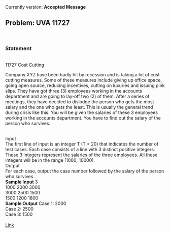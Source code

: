 <div class="align-justify">
Currently version: <b>Accepted Message</b><br>
<h2>Problem: UVA 11727</h2>
<br>
<h3>Statement</h3><br>
11727 Cost Cutting<br>
<p>
Company XYZ have been badly hit by recession and is taking
a lot of cost cutting measures. Some of these measures include
giving up office space, going open source, reducing incentives,
cutting on luxuries and issuing pink slips.
They have got three (3) employees working in the accounts
department and are going to lay-off two (2) of them. After a
series of meetings, they have decided to dislodge the person who
gets the most salary and the one who gets the least. This is
usually the general trend during crisis like this.
You will be given the salaries of these 3 employees working in
the accounts department. You have to find out the salary of the
person who survives.
</p>
<br>
Input
<br>
The first line of input is an integer T (T < 20) that indicates the number of test cases. Each case
consists of a line with 3 distinct positive integers. These 3 integers represent the salaries of the three
employees. All these integers will be in the range [1000; 10000].
<br>
Output
<br>
For each case, output the case number followed by the salary of the person who survives.
<br>
<b>Sample Input</b>
3<br>
1000 2000 3000<br>
3000 2500 1500<br>
1500 1200 1800<br>
<b>Sample Output</b>
Case 1: 2000<br>
Case 2: 2500<br>
Case 3: 1500<br>

<br>
<a href="http://uva.onlinejudge.org/index.php?option=com_onlinejudge&Itemid=8&page=show_problem&problem=2827">Link</a>
</div>